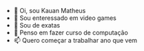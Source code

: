 - 👋 Oi, sou Kauan Matheus
- 👀 Sou enteressado em video games
- 🌱 Sou de exatas
- 💞️ Penso em fazer curso de computação
- 📫 Quero começar a trabalhar ano que vem

